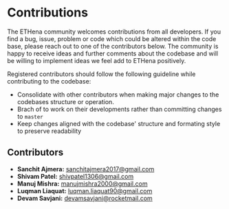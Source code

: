 # Contributions

The ETHena community welcomes contributions from all developers. If you find a bug, issue, problem or code which could be altered within the code base, please reach out to one of the contributors below. The community is happy to receive ideas and further comments about the codebase and will be willing to implement ideas we feel add to ETHena positively.

Registered contributors should follow the following guideline while contributing to the codebase:

 - Consolidate with other contributors when making major changes to the codebases structure or operation.
 - Brach of to work on their developments rather than committing changes to ```master```
 - Keep changes aligned with the codebase' structure and formating style to preserve readability
 
 ## Contributors
 
 - **Sanchit Ajmera:** <sanchitajmera2017@gmail.com>
 - **Shivam Patel:** <shivpatel1306@gmail.com>
 - **Manuj Mishra:** <manujmishra2000@gmail.com>
 - **Luqman Liaquat:** <luqman.liaquat90@gmail.com>
 - **Devam Savjani:** <devamsavjani@rocketmail.com>

 
 
